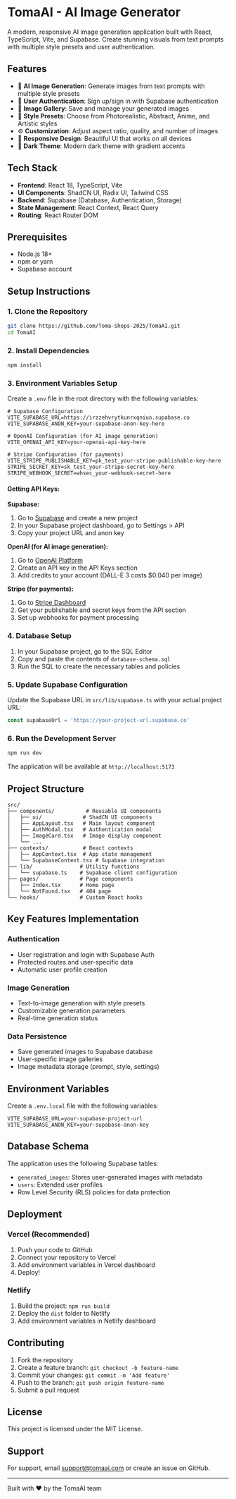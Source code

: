 # TomaAI - AI Image Generator

A modern, responsive AI image generation application built with React, TypeScript, Vite, and Supabase. Create stunning visuals from text prompts with multiple style presets and user authentication.

## Features

- 🎨 **AI Image Generation**: Generate images from text prompts with multiple style presets
- 🔐 **User Authentication**: Sign up/sign in with Supabase authentication
- 💾 **Image Gallery**: Save and manage your generated images
- 🎯 **Style Presets**: Choose from Photorealistic, Abstract, Anime, and Artistic styles
- ⚙️ **Customization**: Adjust aspect ratio, quality, and number of images
- 📱 **Responsive Design**: Beautiful UI that works on all devices
- 🌙 **Dark Theme**: Modern dark theme with gradient accents

## Tech Stack

- **Frontend**: React 18, TypeScript, Vite
- **UI Components**: ShadCN UI, Radix UI, Tailwind CSS
- **Backend**: Supabase (Database, Authentication, Storage)
- **State Management**: React Context, React Query
- **Routing**: React Router DOM

## Prerequisites

- Node.js 18+ 
- npm or yarn
- Supabase account

## Setup Instructions

### 1. Clone the Repository

```bash
git clone https://github.com/Toma-Shops-2025/TomaAI.git
cd TomaAI
```

### 2. Install Dependencies

```bash
npm install
```

### 3. Environment Variables Setup

Create a `.env` file in the root directory with the following variables:

```env
# Supabase Configuration
VITE_SUPABASE_URL=https://irzzehvrytkunrxqniuo.supabase.co
VITE_SUPABASE_ANON_KEY=your-supabase-anon-key-here

# OpenAI Configuration (for AI image generation)
VITE_OPENAI_API_KEY=your-openai-api-key-here

# Stripe Configuration (for payments)
VITE_STRIPE_PUBLISHABLE_KEY=pk_test_your-stripe-publishable-key-here
STRIPE_SECRET_KEY=sk_test_your-stripe-secret-key-here
STRIPE_WEBHOOK_SECRET=whsec_your-webhook-secret-here
```

#### Getting API Keys:

**Supabase:**
1. Go to [Supabase](https://supabase.com) and create a new project
2. In your Supabase project dashboard, go to Settings > API
3. Copy your project URL and anon key

**OpenAI (for AI image generation):**
1. Go to [OpenAI Platform](https://platform.openai.com)
2. Create an API key in the API Keys section
3. Add credits to your account (DALL-E 3 costs $0.040 per image)

**Stripe (for payments):**
1. Go to [Stripe Dashboard](https://dashboard.stripe.com)
2. Get your publishable and secret keys from the API section
3. Set up webhooks for payment processing

### 4. Database Setup

1. In your Supabase project, go to the SQL Editor
2. Copy and paste the contents of `database-schema.sql` 
3. Run the SQL to create the necessary tables and policies

### 5. Update Supabase Configuration

Update the Supabase URL in `src/lib/supabase.ts` with your actual project URL:

```typescript
const supabaseUrl = 'https://your-project-url.supabase.co'
```

### 6. Run the Development Server

```bash
npm run dev
```

The application will be available at `http://localhost:5173`

## Project Structure

```
src/
├── components/          # Reusable UI components
│   ├── ui/             # ShadCN UI components
│   ├── AppLayout.tsx   # Main layout component
│   ├── AuthModal.tsx   # Authentication modal
│   ├── ImageCard.tsx   # Image display component
│   └── ...
├── contexts/           # React contexts
│   ├── AppContext.tsx  # App state management
│   └── SupabaseContext.tsx # Supabase integration
├── lib/               # Utility functions
│   └── supabase.ts    # Supabase client configuration
├── pages/             # Page components
│   ├── Index.tsx      # Home page
│   └── NotFound.tsx   # 404 page
└── hooks/             # Custom React hooks
```

## Key Features Implementation

### Authentication
- User registration and login with Supabase Auth
- Protected routes and user-specific data
- Automatic user profile creation

### Image Generation
- Text-to-image generation with style presets
- Customizable generation parameters
- Real-time generation status

### Data Persistence
- Save generated images to Supabase database
- User-specific image galleries
- Image metadata storage (prompt, style, settings)

## Environment Variables

Create a `.env.local` file with the following variables:

```env
VITE_SUPABASE_URL=your-supabase-project-url
VITE_SUPABASE_ANON_KEY=your-supabase-anon-key
```

## Database Schema

The application uses the following Supabase tables:

- `generated_images`: Stores user-generated images with metadata
- `users`: Extended user profiles
- Row Level Security (RLS) policies for data protection

## Deployment

### Vercel (Recommended)

1. Push your code to GitHub
2. Connect your repository to Vercel
3. Add environment variables in Vercel dashboard
4. Deploy!

### Netlify

1. Build the project: `npm run build`
2. Deploy the `dist` folder to Netlify
3. Add environment variables in Netlify dashboard

## Contributing

1. Fork the repository
2. Create a feature branch: `git checkout -b feature-name`
3. Commit your changes: `git commit -m 'Add feature'`
4. Push to the branch: `git push origin feature-name`
5. Submit a pull request

## License

This project is licensed under the MIT License.

## Support

For support, email support@tomaai.com or create an issue on GitHub.

---

Built with ❤️ by the TomaAI team